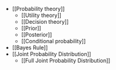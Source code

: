 - [[Probability theory]]
	- [[Utility theory]]
	- [[Decision theory]]
	- [[Prior]]
	- [[Posterior]]
	- [[Conditional probability]]
- [[Bayes Rule]]
- [[Joint Probability Distribution]]
	- [[Full Joint Probability Distribution]]